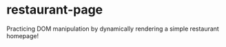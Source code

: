 # restaurant-page
Practicing DOM manipulation by dynamically rendering a simple restaurant homepage!
